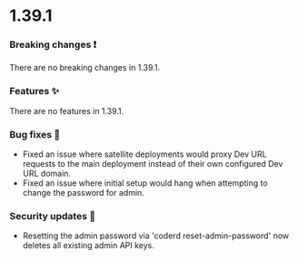 # 1.39.1

### Breaking changes ❗

There are no breaking changes in 1.39.1.

### Features ✨

There are no features in 1.39.1.

### Bug fixes 🐛

- Fixed an issue where satellite deployments would proxy Dev URL requests to
  the main deployment instead of their own configured Dev URL domain.
- Fixed an issue where initial setup would hang when attempting to change the
  password for admin.
  
### Security updates 🔐

- Resetting the admin password via 'coderd reset-admin-password' now deletes
  all existing admin API keys.
